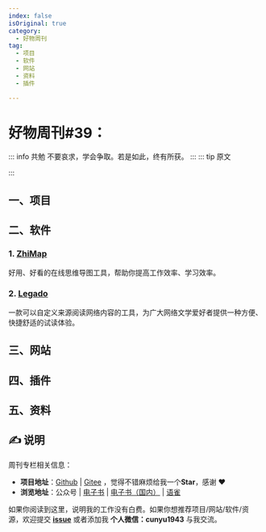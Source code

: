 ```yaml
---
index: false
isOriginal: true
category:
  - 好物周刊
tag:
  - 项目
  - 软件
  - 网站
  - 资料
  - 插件

---
```


# 好物周刊#39：

::: info 共勉
不要哀求，学会争取。若是如此，终有所获。
:::
::: tip 原文

:::


## 一、项目

## 二、软件

### 1. [ZhiMap](https://zhimap.com/)

好用、好看的在线思维导图工具，帮助你提高工作效率、学习效率。

### 2. [Legado](https://github.com/gedoor/legado)

一款可以自定义来源阅读网络内容的工具，为广大网络文学爱好者提供一种方便、快捷舒适的试读体验。

## 三、网站

## 四、插件

## 五、资料

## ✍️ 说明

周刊专栏相关信息：

- **项目地址**：[Github](https://github.com/cunyu1943/JavaPark/) | [Gitee](https://gitee.com/cunyu1943/JavaPark/) ，觉得不错麻烦给我一个**Star**，感谢 ❤️
- **浏览地址**：公众号 | [电子书](https://cunyu1943.github.io/) | [电子书（国内）](https://cunyu1943.gitee.io/) | [语雀](https://yuque.com/cunyu1943)

如果你阅读到这里，说明我的工作没有白费。如果你想推荐项目/网站/软件/资源，欢迎提交 **[issue](https://github.com/cunyu1943/JavaPark/issues)** 或者添加我 **个人微信：cunyu1943** 与我交流。